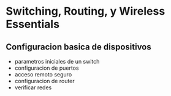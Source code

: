 
# Switching, Routing, y Wireless Essentials

## Configuracion basica de dispositivos

- parametros iniciales de un switch
- configuracion de puertos
- acceso remoto seguro
- configuracion de router
- verificar redes